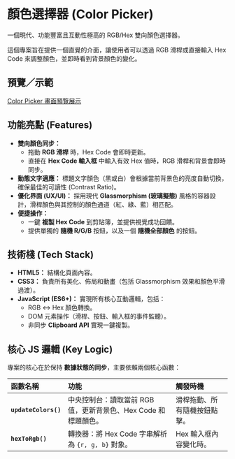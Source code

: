 # 顏色選擇器 (Color Picker)

一個現代、功能豐富且互動性極高的 RGB/Hex 雙向顏色選擇器。

這個專案旨在提供一個直覺的介面，讓使用者可以透過 RGB 滑桿或直接輸入 Hex Code 來調整顏色，並即時看到背景顏色的變化。

## 預覽／示範

[Color Picker 畫面預覽展示](ho-67.github.io/Color-Picker/)

## 功能亮點 (Features)

- **雙向顏色同步：**
  - 拖動 **RGB 滑桿** 時，Hex Code 會即時更新。
  - 直接在 **Hex Code 輸入框** 中輸入有效 Hex 值時，RGB 滑桿和背景會即時同步。
- **動態文字適應：** 標題文字顏色（黑或白）會根據當前背景色的亮度自動切換，確保最佳的可讀性 (Contrast Ratio)。
- **優化界面 (UX/UI)：** 採用現代 **Glassmorphism (玻璃擬態)** 風格的容器設計，滑桿顏色與其控制的顏色通道（紅、綠、藍）相匹配。
- **便捷操作：**
  - 一鍵 **複製 Hex Code** 到剪貼簿，並提供視覺成功回饋。
  - 提供單獨的 **隨機 R/G/B** 按鈕，以及一個 **隨機全部顏色** 的按鈕。

## 技術棧 (Tech Stack)

- **HTML5：** 結構化頁面內容。
- **CSS3：** 負責所有美化、佈局和動畫（包括 Glassmorphism 效果和顏色平滑過渡）。
- **JavaScript (ES6+)：** 實現所有核心互動邏輯，包括：
  - RGB $\leftrightarrow$ Hex 顏色轉換。
  - DOM 元素操作（滑桿、按鈕、輸入框的事件監聽）。
  - 非同步 **Clipboard API** 實現一鍵複製。

## 核心 JS 邏輯 (Key Logic)

專案的核心在於保持 **數據狀態的同步**，主要依賴兩個核心函數：

| 函數名稱             | 功能                                                           | 觸發時機                     |
| :------------------- | :------------------------------------------------------------- | :--------------------------- |
| **`updateColors()`** | 中央控制台：讀取當前 RGB 值，更新背景色、Hex Code 和標題顏色。 | 滑桿拖動、所有隨機按鈕點擊。 |
| **`hexToRgb()`**     | 轉換器：將 Hex Code 字串解析為 `{r, g, b}` 對象。              | Hex 輸入框內容變化時。       |
